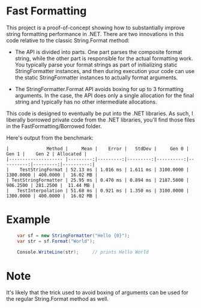 # Fast Formatting

This project is a proof-of-concept showing how to substantially improve string formatting performance in .NET.
There are two innovations in this code relative to the classic String.Format method:

* The API is divided into parts. One part parses the composite format string, while
the other part is responsible for the actual formatting work. You typically parse
your format strings as part of initializing static StringFormatter instances,
and then during execution your code can use the static StringFormatter instances
to actually format arguments.

* The StringFormatter.Format API avoids boxing for up to 3 formatting arguments.
In the case, the API does only a single allocation for the final string and typically
has no other intermediate allocations.

This code is designed to eventually be put into the .NET libraries. As such,
I liberally borrowed private code from the .NET libraries, you'll find those 
files in the FastFormatting/Borrowed folder.

Here's output from the benchmark:

```
|              Method |     Mean |    Error |   StdDev |     Gen 0 |     Gen 1 |    Gen 2 | Allocated |
|-------------------- |---------:|---------:|---------:|----------:|----------:|---------:|----------:|
|    TestStringFormat | 52.13 ms | 1.016 ms | 1.611 ms | 3100.0000 | 1300.0000 | 400.0000 |  16.02 MB |
| TestStringFormatter | 25.95 ms | 0.470 ms | 0.894 ms | 2187.5000 |  906.2500 | 281.2500 |  11.44 MB |
|   TestInterpolation | 51.68 ms | 0.921 ms | 1.350 ms | 3100.0000 | 1300.0000 | 400.0000 |  16.02 MB |
```

# Example

```csharp
    var sf = new StringFormatter("Hello {0}");
    var str = sf.Format("World");

    Console.WriteLine(str);     // prints Hello World
```

# Note

It's likely that the trick used to avoid boxing of arguments can be used for the
regular String.Format method as well.
